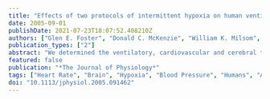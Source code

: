 ```yaml
---
title: "Effects of two protocols of intermittent hypoxia on human ventilatory, cardiovascular and cerebral responses to hypoxia"
date: 2005-09-01
publishDate: 2021-07-23T18:07:52.408210Z
authors: ["Glen E. Foster", "Donald C. McKenzie", "William K. Milsom", "A. William Sheel"]
publication_types: ["2"]
abstract: "We determined the ventilatory, cardiovascular and cerebral tissue oxygen response to two protocols of normobaric, isocapnic, intermittent hypoxia. Subjects (n = 18, male) were randomly assigned to short-duration intermittent hypoxia (SDIH, 12% O2 separated by 5 min of normoxia for 1 h) or long-duration intermittent hypoxia (LDIH, 30 min of 12% O2). Both groups had 10 exposures over a 12 day period. The hypoxic ventilatory response (HVR) was measured before each daily intermittent hypoxia exposure on days 1, 3, 5, 8, 10 and 12. The HVR was measured again 3 and 5 days after the end of intermittent hypoxia. During all procedures, ventilation, blood pressure, heart rate, arterial oxyhaemoglobin saturation and cerebral tissue oxygen saturation were measured. The HVR increased throughout intermittent hypoxia exposure regardless of protocol, and returned to baseline by day 17 (day 1, 0.84 +/- 0.50; day 12, 1.20 +/- 1.01; day 17, 0.95 +/- 0.58 l min(-1) %S(aO2)(-1); P textless 0.01). The change in systolic blood pressure sensitivity (r = +0.68; P textless 0.05) and the change in diastolic blood pressure sensitivity (r = +0.73; P textless 0.05) were related to the change in HVR, while the change in heart rate sensitivity was not (r = +0.32; NS). The change in cerebral tissue oxygen saturation sensitivity to hypoxia was less on day 12, and returned to baseline by day 17 (day 1, -0.51 +/- 0.13; day 12, -0.64 +/- 0.18; day 17, -0.51 +/- 0.13; P textless 0.001). Acute exposure to SDIH increased mean arterial pressure (+5 mmHg; P textless 0.01), but LDIH did not (P textgreater 0.05). SDIH and LDIH had similar effects on the ventilatory and cardiovascular response to acute progressive hypoxia and hindered cerebral oxygenation. Our findings indicate that the vascular processes required to control blood flow and oxygen supply to cerebral tissue in a healthy human are hindered following exposure to 12 days of isocapnic intermittent hypoxia."
featured: false
publication: "*The Journal of Physiology*"
tags: ["Heart Rate", "Brain", "Hypoxia", "Blood Pressure", "Humans", "Adult", "Male", "Oxygen", "Oxygen Consumption", "Cerebrovascular Circulation", "Pulmonary Ventilation", "Respiration", "Myocardium", "Adaptation", "Physiological"]
doi: "10.1113/jphysiol.2005.091462"
---
```


